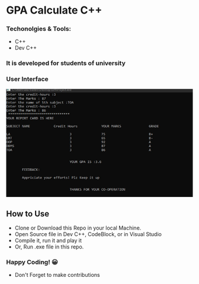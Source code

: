 # GPA Calculate C++
### Techonolgies & Tools:
- C++
- Dev C++
### It is developed for students of university

### User Interface
![UI](https://github.com/TT-talhatariq/GPA_Calculator_Cpp/blob/main/Image.jpg)

## How to Use
- Clone or Download this Repo in your local Machine.
- Open Source file in Dev C++, CodeBlock, or in Visual Studio
- Compile it, run it and play it
- Or, Run .exe file in this repo.
### Happy Coding! 😀
- Don't Forget to make contributions


